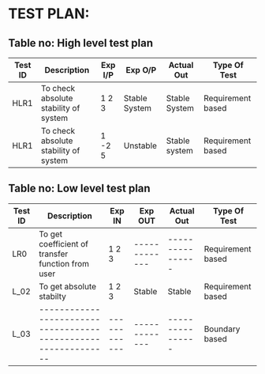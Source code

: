 # TEST PLAN:

## Table no: High level test plan

| **Test ID** | **Description**                                              | **Exp I/P** | **Exp O/P** | **Actual Out** |**Type Of Test**  |    
|-------------|--------------------------------------------------------------|------------|-------------|----------------|------------------|
|  HLR1       |To check absolute stability of system                         | 1 2 3|Stable System|Stable System |Requirement based |
|  HLR1       |To check absolute stability of system                         | 1 -2 5|Unstable |Stable system  |Requirement based|


## Table no: Low level test plan

| **Test ID** | **Description**                                              | **Exp IN** | **Exp OUT** | **Actual Out** |**Type Of Test**  |    
|-------------|--------------------------------------------------------------|------------|-------------|----------------|------------------|
|  LR0     |To get coefficient of transfer function from user | 1 2 3  |-------------|----------------|Requirement based |
|  L_02    |To get absolute stabilty                          |  1 2 3 | Stable      |Stable          |Requirement based |
|  L_03       |--------------------------------------------------------------|  ------------|-------------|----------------|Boundary based    |
